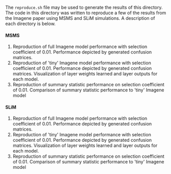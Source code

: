 
The `reproduce.sh` file may be used to generate the results of this directory. The code in this directory was written to reproduce a few of the results from the Imagene paper using MSMS and SLiM simulations. A description of each directory is below.

#### MSMS
1. Reproduction of full Imagene model performance with selection coefficient of 0.01. 
Performance depicted by generated confusion matrices.
2. Reproduction of 'tiny' Imagene model performance with selection coefficient of 0.01. 
Performance depicted by generated confusion matrices. Visualization of layer weights learned and layer outputs for
each model.
3. Reproduction of summary statistic performance on selection coefficient of 0.01. Comparison of summary statistic
performance to 'tiny' Imagene model

#### SLiM
1. Reproduction of full Imagene model performance with selection coefficient of 0.01. 
Performance depicted by generated confusion matrices.
2. Reproduction of 'tiny' Imagene model performance with selection coefficient of 0.01. 
Performance depicted by generated confusion matrices. Visualization of layer weights learned and layer outputs for
each model.
3. Reproduction of summary statistic performance on selection coefficient of 0.01. Comparison of summary statistic
performance to 'tiny' Imagene model
